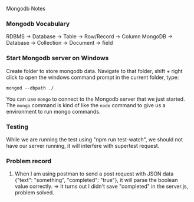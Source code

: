 Mongodb Notes

### Mongodb Vocabulary
RDBMS -> Database -> Table -> Row/Record -> Column 
MongoDB -> Database -> Collection -> Document -> field

### Start Mongodb server on Windows
Create folder to store mongodb data. Navigate to that folder, shift + right click to open the windows command prompt in the current folder, type:

```
mongod --dbpath ./
```

You can use `mongo` to connect to the Mongodb server that we just started. The `mongo` command is kind of like the `node` command to give us a environment to run mongo commands.

### Testing
While we are running the test using "npm run test-watch", we should not have our server running, it will interfere with supertest request.

### Problem record

1. When I am using postman to send a post request with JSON data {"text": "something", "completed": "true"}, it will parse the boolean value correctly. => It turns out I didn't save "completed" in the server.js, problem solved.